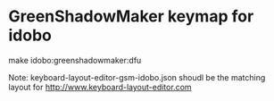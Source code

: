 # GreenShadowMaker keymap for idobo

make idobo:greenshadowmaker:dfu

Note: keyboard-layout-editor-gsm-idobo.json shoudl be the matching layout for http://www.keyboard-layout-editor.com
